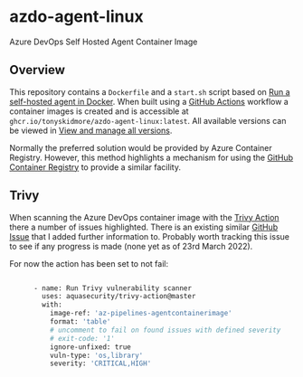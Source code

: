 # azdo-agent-linux
Azure DevOps Self Hosted Agent Container Image

## Overview

This repository contains a `Dockerfile` and a `start.sh` script based on [Run a self-hosted agent in Docker](https://docs.microsoft.com/en-us/azure/devops/pipelines/agents/docker?view=azure-devops#linux).  When built using a [GitHub Actions](https://docs.github.com/en/actions) workflow a container images is created and is accessible at `ghcr.io/tonyskidmore/azdo-agent-linux:latest`.  All available versions can be viewed in [View and manage all versions](https://github.com/tonyskidmore/azdo-agent-linux/pkgs/container/azdo-agent-linux/versions).  

Normally the preferred solution would be provided by Azure Container Registry.  However, this method highlights a mechanism for using the [GitHub Container Registry](https://docs.github.com/en/packages/working-with-a-github-packages-registry/working-with-the-container-registry) to provide a similar facility.  


## Trivy

When scanning the Azure DevOps container image with the [Trivy Action](https://github.com/aquasecurity/trivy-action) there a number of issues highlighted.  There is an existing similar [GitHub Issue](https://github.com/microsoft/azure-pipelines-agent/issues/3385) that I added further information to.  Probably worth tracking this issue to see if any progress is made (none yet as of 23rd March 2022).  


For now the action has been set to not fail:  

````bash

      - name: Run Trivy vulnerability scanner
        uses: aquasecurity/trivy-action@master
        with:
          image-ref: 'az-pipelines-agentcontainerimage'
          format: 'table'
          # uncomment to fail on found issues with defined severity
          # exit-code: '1'
          ignore-unfixed: true
          vuln-type: 'os,library'
          severity: 'CRITICAL,HIGH'

````